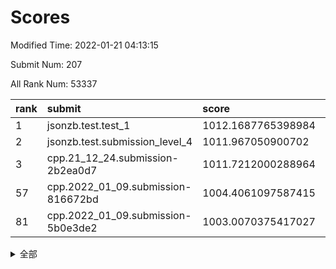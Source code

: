 # Scores

Modified Time: 2022-01-21 04:13:15

Submit Num: 207

All Rank Num: 53337

| rank |               submit               |       score        |       sigma        | pk_num |
| :--- | :--------------------------------- | :----------------- | :----------------- | :----- |
| 1    | jsonzb.test.test_1                 | 1012.1687765398984 | 0.804900196529765  | 1029   |
| 2    | jsonzb.test.submission_level_4     | 1011.967050900702  | 0.796673966541394  | 1031   |
| 3    | cpp.21_12_24.submission-2b2ea0d7   | 1011.7212000288964 | 0.8010826711607411 | 1028   |
| 57   | cpp.2022_01_09.submission-816672bd | 1004.4061097587415 | 0.7081499316981643 | 1029   |
| 81   | cpp.2022_01_09.submission-5b0e3de2 | 1003.0070375417027 | 0.7162125292272541 | 1031   |


<details>
<summary>全部</summary>

| rank |                 submit                 |       score        |       sigma        | pk_num |
| :--- | :------------------------------------- | :----------------- | :----------------- | :----- |
| 1    | jsonzb.test.test_1                     | 1012.1687765398984 | 0.804900196529765  | 1029   |
| 2    | jsonzb.test.submission_level_4         | 1011.967050900702  | 0.796673966541394  | 1031   |
| 3    | cpp.21_12_24.submission-2b2ea0d7       | 1011.7212000288964 | 0.8010826711607411 | 1028   |
| 4    | gobigger.level_3.submission_level_3_19 | 1011.6037512351202 | 0.7718259864863292 | 1030   |
| 5    | gobigger.level_3.submission_level_3_36 | 1011.203790163847  | 0.7645044426188784 | 1029   |
| 6    | gobigger.level_3.submission_level_3_21 | 1011.1373628794973 | 0.758036455886731  | 1032   |
| 7    | gobigger.level_3.submission_level_3_48 | 1011.038205718365  | 0.7741573608574909 | 1033   |
| 8    | gobigger.level_3.submission_level_3_35 | 1010.8731432852503 | 0.7834711779393911 | 1030   |
| 9    | gobigger.level_3.submission_level_3_37 | 1010.8622766231596 | 0.7608473489550269 | 1030   |
| 10   | gobigger.level_3.submission_level_3_32 | 1010.8615282300485 | 0.7745802092439377 | 1032   |
| 11   | gobigger.level_3.submission_level_3_45 | 1010.752306201463  | 0.7713468247638341 | 1030   |
| 12   | gobigger.level_3.submission_level_3_20 | 1010.6836468512477 | 0.7731040236443242 | 1029   |
| 13   | gobigger.level_3.submission_level_3_47 | 1010.6080358879532 | 0.7782589157488139 | 1029   |
| 14   | gobigger.level_3.submission_level_3_38 | 1010.4745440983852 | 0.7830783817113245 | 1028   |
| 15   | gobigger.level_3.submission_level_3_42 | 1010.4525496236133 | 0.8003470156351904 | 1033   |
| 16   | gobigger.level_3.submission_level_3_49 | 1010.401732832669  | 0.7710507943900377 | 1035   |
| 17   | gobigger.level_3.submission_level_3_6  | 1010.3288593399996 | 0.7335552179530773 | 1033   |
| 18   | gobigger.level_3.submission_level_3_25 | 1010.3082414062333 | 0.7465429388259742 | 1030   |
| 19   | gobigger.level_3.submission_level_3_29 | 1010.2812799782728 | 0.7469241439252103 | 1026   |
| 20   | gobigger.level_3.submission_level_3_34 | 1010.2133267126117 | 0.7753368981859614 | 1025   |
| 21   | gobigger.level_3.submission_level_3_30 | 1010.1532640130209 | 0.7541209951263065 | 1028   |
| 22   | gobigger.level_3.submission_level_3_24 | 1010.1125311344558 | 0.7733921985994693 | 1033   |
| 23   | gobigger.level_3.submission_level_3_40 | 1010.0595715285222 | 0.7582599348960215 | 1030   |
| 24   | gobigger.level_3.submission_level_3_0  | 1010.0143857905547 | 0.7445030747999247 | 1034   |
| 25   | gobigger.level_3.submission_level_3_13 | 1010.0100214203005 | 0.7793929088120746 | 1027   |
| 26   | gobigger.level_3.submission_level_3_22 | 1009.9686004736205 | 0.7703853916448195 | 1033   |
| 27   | gobigger.level_3.submission_level_3_3  | 1009.9355970970583 | 0.7651423128265609 | 1032   |
| 28   | gobigger.level_3.submission_level_3_28 | 1009.8695771265178 | 0.7640509711637147 | 1033   |
| 29   | gobigger.level_3.submission_level_3_8  | 1009.8604371939845 | 0.754655137038896  | 1029   |
| 30   | gobigger.level_3.submission_level_3_7  | 1009.8500768881645 | 0.7472130760101243 | 1032   |
| 31   | gobigger.level_3.submission_level_3_15 | 1009.7924279270717 | 0.7554093821662604 | 1030   |
| 32   | gobigger.level_3.submission_level_3_17 | 1009.7548364707578 | 0.7637415396280895 | 1027   |
| 33   | gobigger.level_3.submission_level_3_2  | 1009.745768012692  | 0.7444595147949098 | 1028   |
| 34   | gobigger.level_3.submission_level_3_11 | 1009.7457335699263 | 0.7742748216997571 | 1029   |
| 35   | gobigger.level_3.submission_level_3_1  | 1009.5920098541525 | 0.7581254242221199 | 1031   |
| 36   | gobigger.level_3.submission_level_3_46 | 1009.5528318540427 | 0.741678853768529  | 1032   |
| 37   | gobigger.level_3.submission_level_3_5  | 1009.4689958231252 | 0.7575332845968191 | 1030   |
| 38   | gobigger.level_3.submission_level_3_18 | 1009.4581642562188 | 0.7586062605095518 | 1032   |
| 39   | gobigger.level_3.submission_level_3_12 | 1009.286025684158  | 0.7520977736879401 | 1029   |
| 40   | gobigger.level_3.submission_level_3_16 | 1009.2548926961945 | 0.747522641011016  | 1029   |
| 41   | gobigger.level_3.submission_level_3_44 | 1009.2533936945483 | 0.7624323207359411 | 1031   |
| 42   | gobigger.level_3.submission_level_3_27 | 1009.2011202895419 | 0.748010894543712  | 1028   |
| 43   | gobigger.level_3.submission_level_3_39 | 1009.1052213611088 | 0.7645160426113283 | 1028   |
| 44   | gobigger.level_3.submission_level_3_9  | 1009.0960070548896 | 0.7683874381665502 | 1030   |
| 45   | gobigger.level_3.submission_level_3_14 | 1009.0554375254501 | 0.7471135944426693 | 1025   |
| 46   | gobigger.level_3.submission_level_3_43 | 1009.009745581318  | 0.7666386003449379 | 1033   |
| 47   | gobigger.level_3.submission_level_3_41 | 1008.9337908135926 | 0.7395062680153149 | 1032   |
| 48   | gobigger.level_3.submission_level_3_23 | 1008.7377754148307 | 0.7467853450494686 | 1027   |
| 49   | gobigger.level_3.submission_level_3_31 | 1008.5674278698178 | 0.754032884477699  | 1029   |
| 50   | gobigger.level_3.submission_level_3_33 | 1008.5623975148717 | 0.7479960238754566 | 1027   |
| 51   | gobigger.level_3.submission_level_3_10 | 1008.3877215811466 | 0.7339998079349451 | 1030   |
| 52   | gobigger.level_3.submission_level_3_4  | 1008.1578934437723 | 0.7478733284184944 | 1029   |
| 53   | gobigger.level_3.submission_level_3_26 | 1008.1313231656897 | 0.750028859159037  | 1035   |
| 54   | gobigger.level_1.submission_level_1_28 | 1005.1673864768757 | 0.7142137898413423 | 1027   |
| 55   | gobigger.level_1.submission_level_1_29 | 1004.9719186226524 | 0.712781098214406  | 1028   |
| 56   | gobigger.level_1.submission_level_1_12 | 1004.4345982486232 | 0.7119976535496079 | 1033   |
| 57   | cpp.2022_01_09.submission-816672bd     | 1004.4061097587415 | 0.7081499316981643 | 1029   |
| 58   | gobigger.level_1.submission_level_1_34 | 1004.3014360952939 | 0.7250893677551646 | 1031   |
| 59   | gobigger.level_1.submission_level_1_23 | 1004.2481403095012 | 0.728525112598909  | 1032   |
| 60   | gobigger.level_1.submission_level_1_8  | 1003.8625650612538 | 0.7264835806402317 | 1024   |
| 61   | gobigger.level_1.submission_level_1_20 | 1003.8532424705425 | 0.7161214779927655 | 1031   |
| 62   | gobigger.level_1.submission_level_1_43 | 1003.8493681780685 | 0.7078124006387597 | 1033   |
| 63   | gobigger.level_1.submission_level_1_36 | 1003.8448049326896 | 0.7323820091179205 | 1029   |
| 64   | gobigger.level_1.submission_level_1_3  | 1003.7896508482497 | 0.7081506587141911 | 1029   |
| 65   | gobigger.level_1.submission_level_1_27 | 1003.768222814904  | 0.7153577131561392 | 1031   |
| 66   | gobigger.level_1.submission_level_1_9  | 1003.67755266476   | 0.7152773743383004 | 1033   |
| 67   | gobigger.level_1.submission_level_1_5  | 1003.6273598212855 | 0.7208552737963246 | 1035   |
| 68   | gobigger.level_1.submission_level_1_24 | 1003.5903164798896 | 0.7244878482714726 | 1028   |
| 69   | gobigger.level_1.submission_level_1_25 | 1003.5789079803488 | 0.720145332006228  | 1033   |
| 70   | gobigger.level_1.submission_level_1_45 | 1003.4677006739104 | 0.7231310120383279 | 1030   |
| 71   | gobigger.level_1.submission_level_1_10 | 1003.4644676922267 | 0.7188805087597614 | 1035   |
| 72   | gobigger.level_1.submission_level_1_16 | 1003.4539785899475 | 0.7181802438437328 | 1032   |
| 73   | gobigger.level_1.submission_level_1_41 | 1003.4464054288321 | 0.7228923726310759 | 1030   |
| 74   | gobigger.level_1.submission_level_1_15 | 1003.3854471708263 | 0.7307088227178884 | 1032   |
| 75   | gobigger.level_1.submission_level_1_46 | 1003.3426988151332 | 0.7209800687044008 | 1035   |
| 76   | gobigger.level_1.submission_level_1_14 | 1003.3200402679909 | 0.7238954914004934 | 1032   |
| 77   | gobigger.level_1.submission_level_1_26 | 1003.2819596604098 | 0.7189731694187116 | 1033   |
| 78   | gobigger.level_1.submission_level_1_35 | 1003.2667718459136 | 0.7039139429110223 | 1038   |
| 79   | gobigger.level_1.submission_level_1_19 | 1003.2192395903712 | 0.7228918879970535 | 1027   |
| 80   | gobigger.level_1.submission_level_1_40 | 1003.0389520533491 | 0.7143748401660592 | 1031   |
| 81   | cpp.2022_01_09.submission-5b0e3de2     | 1003.0070375417027 | 0.7162125292272541 | 1031   |
| 82   | gobigger.level_1.submission_level_1_31 | 1003.0029605678542 | 0.7012227324371221 | 1026   |
| 83   | gobigger.level_1.submission_level_1_30 | 1002.9897920983935 | 0.7229589158792453 | 1030   |
| 84   | gobigger.level_1.submission_level_1_18 | 1002.9879851890386 | 0.7137436638924775 | 1029   |
| 85   | gobigger.level_1.submission_level_1_39 | 1002.9605531178319 | 0.7147468759830433 | 1029   |
| 86   | gobigger.level_1.submission_level_1_2  | 1002.930255982381  | 0.7071920065124704 | 1034   |
| 87   | gobigger.level_1.submission_level_1_7  | 1002.9170921344473 | 0.6986685424097904 | 1029   |
| 88   | gobigger.level_1.submission_level_1_47 | 1002.8837680856905 | 0.7149046427368642 | 1027   |
| 89   | gobigger.level_1.submission_level_1_44 | 1002.8564918596799 | 0.7169445497012173 | 1033   |
| 90   | gobigger.level_1.submission_level_1_13 | 1002.8494680660499 | 0.7197694145307153 | 1026   |
| 91   | gobigger.level_1.submission_level_1_48 | 1002.8300313922906 | 0.7173256873499213 | 1030   |
| 92   | gobigger.level_1.submission_level_1_22 | 1002.806826963697  | 0.7278767673781136 | 1033   |
| 93   | gobigger.level_1.submission_level_1_49 | 1002.7638731332855 | 0.7042958949519593 | 1031   |
| 94   | gobigger.level_1.submission_level_1_1  | 1002.7637743136418 | 0.7167853981329716 | 1028   |
| 95   | gobigger.level_1.submission_level_1_0  | 1002.6689931645832 | 0.7123980294913795 | 1033   |
| 96   | gobigger.level_1.submission_level_1_11 | 1002.5652743715675 | 0.7132655772088724 | 1031   |
| 97   | gobigger.level_1.submission_level_1_33 | 1002.5553300696788 | 0.7085714517017572 | 1027   |
| 98   | gobigger.level_1.submission_level_1_4  | 1002.503346110096  | 0.71979846453565   | 1032   |
| 99   | gobigger.level_1.submission_level_1_37 | 1002.3337231057355 | 0.7139451686423308 | 1027   |
| 100  | gobigger.level_1.submission_level_1_21 | 1002.296582851335  | 0.7159996241754287 | 1029   |
| 101  | gobigger.level_1.submission_level_1_17 | 1002.2087948943458 | 0.7134620122595289 | 1035   |
| 102  | gobigger.level_1.submission_level_1_38 | 1002.198144263113  | 0.7118769753528832 | 1035   |
| 103  | gobigger.level_1.submission_level_1_6  | 1002.1257415089676 | 0.7056006481120567 | 1029   |
| 104  | gobigger.level_1.submission_level_1_42 | 1002.0419246715065 | 0.7106705512991287 | 1034   |
| 105  | gobigger.level_1.submission_level_1_32 | 1001.2559897660135 | 0.7065861213932418 | 1032   |
| 106  | gobigger.random.submission_random_24   | 997.6173236126513  | 0.7136045837158657 | 1030   |
| 107  | gobigger.random.submission_random_20   | 997.3603224564131  | 0.7118572078999427 | 1026   |
| 108  | gobigger.random.submission_random_9    | 997.2263138992877  | 0.6963571938244473 | 1030   |
| 109  | gobigger.random.submission_random_15   | 997.2033510801012  | 0.7006694254882719 | 1033   |
| 110  | gobigger.random.submission_random_36   | 996.5960445711695  | 0.7190692858883766 | 1037   |
| 111  | gobigger.random.submission_random_10   | 996.5754028020308  | 0.7051027864821587 | 1032   |
| 112  | gobigger.random.submission_random_7    | 996.5251060646655  | 0.7159369977282057 | 1029   |
| 113  | gobigger.random.submission_random_6    | 996.4804366537786  | 0.7125844446349512 | 1031   |
| 114  | gobigger.random.submission_random_14   | 996.4163585974568  | 0.700425525064673  | 1025   |
| 115  | gobigger.random.submission_random_11   | 996.411752141088   | 0.7093866455082223 | 1030   |
| 116  | gobigger.random.submission_random_38   | 996.3992263987524  | 0.7200904729769441 | 1029   |
| 117  | gobigger.random.submission_random_26   | 996.3584860544916  | 0.7143960257681674 | 1031   |
| 118  | gobigger.random.submission_random_18   | 996.3136619968017  | 0.70851669837164   | 1033   |
| 119  | gobigger.random.submission_random_13   | 996.2980714970142  | 0.7042365827702981 | 1025   |
| 120  | gobigger.random.submission_random_25   | 996.2876048420046  | 0.7188659008722451 | 1031   |
| 121  | gobigger.random.submission_random_22   | 996.2850492674986  | 0.707356618761691  | 1032   |
| 122  | gobigger.random.submission_random_37   | 996.2693541082244  | 0.698153224127934  | 1032   |
| 123  | gobigger.random.submission_random_42   | 996.2334560743885  | 0.7067874971755582 | 1027   |
| 124  | gobigger.random.submission_random_23   | 996.2153442505784  | 0.712325460112123  | 1031   |
| 125  | gobigger.random.submission_random_2    | 996.1856085110695  | 0.6982472720417894 | 1031   |
| 126  | gobigger.random.submission_random_32   | 996.1043739288417  | 0.7155367906660878 | 1029   |
| 127  | gobigger.random.submission_random_5    | 996.0566981851297  | 0.70897310607938   | 1031   |
| 128  | gobigger.random.submission_random_30   | 996.0103208914114  | 0.6919075110540677 | 1032   |
| 129  | gobigger.random.submission_random_46   | 995.9848602350816  | 0.7107151669622124 | 1036   |
| 130  | gobigger.random.submission_random_17   | 995.9781184154433  | 0.7037810783973494 | 1033   |
| 131  | gobigger.random.submission_random_41   | 995.916468330953   | 0.7097867001925434 | 1030   |
| 132  | gobigger.random.submission_random_40   | 995.8873552008187  | 0.7049209489467643 | 1039   |
| 133  | gobigger.random.submission_random_45   | 995.8614455608264  | 0.7079893157642718 | 1032   |
| 134  | gobigger.random.submission_random_3    | 995.8373825295474  | 0.7154200759021807 | 1034   |
| 135  | gobigger.random.submission_random_35   | 995.7447270718752  | 0.7062902497068606 | 1032   |
| 136  | gobigger.random.submission_random_47   | 995.7303147172984  | 0.6960988519900396 | 1035   |
| 137  | gobigger.random.submission_random_48   | 995.7121213041756  | 0.7233917944786625 | 1028   |
| 138  | gobigger.random.submission_random_1    | 995.6978020331009  | 0.7025258848036261 | 1032   |
| 139  | gobigger.random.submission_random_19   | 995.6545985892091  | 0.7078245494933763 | 1033   |
| 140  | gobigger.random.submission_random_44   | 995.6200671940857  | 0.7262614451153634 | 1032   |
| 141  | gobigger.random.submission_random_28   | 995.5971579595201  | 0.7214115367099937 | 1031   |
| 142  | gobigger.random.submission_random_12   | 995.5951794294359  | 0.7104708652554361 | 1035   |
| 143  | gobigger.random.submission_random_29   | 995.5527159523853  | 0.7093794153448196 | 1036   |
| 144  | gobigger.random.submission_random_31   | 995.5525841096509  | 0.7015219506931589 | 1036   |
| 145  | gobigger.random.submission_random_49   | 995.4607438791908  | 0.720886376963801  | 1027   |
| 146  | gobigger.random.submission_random_39   | 995.3463004491765  | 0.7121698371704138 | 1031   |
| 147  | gobigger.random.submission_random_4    | 995.3208992719144  | 0.7044666625451612 | 1027   |
| 148  | gobigger.random.submission_random_27   | 995.3098049807028  | 0.6977313245920539 | 1032   |
| 149  | gobigger.random.submission_random_33   | 995.2912636648423  | 0.7041135731232221 | 1032   |
| 150  | gobigger.random.submission_random_16   | 995.2794446646441  | 0.7190752922769307 | 1033   |
| 151  | gobigger.random.submission_random_8    | 995.0104206007107  | 0.7186411863077085 | 1030   |
| 152  | gobigger.random.submission_random_34   | 994.7940458993141  | 0.7197572343470925 | 1029   |
| 153  | gobigger.random.submission_random_21   | 994.7209915129656  | 0.7066337879108165 | 1028   |
| 154  | gobigger.random.submission_random_0    | 994.5653991853364  | 0.7168458433335253 | 1032   |
| 155  | gobigger.random.submission_random_43   | 994.4086093372875  | 0.7079647853719777 | 1034   |
| 156  | gobigger.level_2.submission_level_2_2  | 993.8717123564918  | 0.7351372065340571 | 1029   |
| 157  | gobigger.level_2.submission_level_2_11 | 993.8139440819641  | 0.721123986703579  | 1031   |
| 158  | gobigger.level_2.submission_level_2_20 | 993.7865049177759  | 0.734164250864033  | 1028   |
| 159  | gobigger.level_2.submission_level_2_44 | 993.6919925115598  | 0.7238244857634526 | 1024   |
| 160  | gobigger.level_2.submission_level_2_29 | 993.5702696464674  | 0.7361168430350056 | 1035   |
| 161  | gobigger.level_2.submission_level_2_7  | 993.5325619025979  | 0.7269339253818411 | 1031   |
| 162  | gobigger.level_2.submission_level_2_1  | 993.2438357899302  | 0.731187891454955  | 1031   |
| 163  | gobigger.level_2.submission_level_2_49 | 993.1611447304335  | 0.7313030073674514 | 1029   |
| 164  | gobigger.level_2.submission_level_2_34 | 993.1327351698781  | 0.7365522751315516 | 1036   |
| 165  | gobigger.level_2.submission_level_2_5  | 993.0105603289306  | 0.7356679399306785 | 1025   |
| 166  | gobigger.level_2.submission_level_2_19 | 992.8631851585156  | 0.7601065849004317 | 1031   |
| 167  | gobigger.level_2.submission_level_2_22 | 992.837540311432   | 0.7472561819366761 | 1026   |
| 168  | gobigger.level_2.submission_level_2_25 | 992.74617601247    | 0.7138533783241024 | 1028   |
| 169  | gobigger.level_2.submission_level_2_32 | 992.4680571118454  | 0.746686262154739  | 1027   |
| 170  | gobigger.level_2.submission_level_2_23 | 992.3940438372028  | 0.7469833957697067 | 1032   |
| 171  | gobigger.level_2.submission_level_2_16 | 992.349009077271   | 0.741052550441732  | 1025   |
| 172  | gobigger.level_2.submission_level_2_14 | 992.3473094700357  | 0.7413223334862635 | 1031   |
| 173  | gobigger.level_2.submission_level_2_28 | 992.2925009970187  | 0.7490667753664711 | 1031   |
| 174  | gobigger.level_2.submission_level_2_12 | 992.2397399324332  | 0.746383012844231  | 1033   |
| 175  | gobigger.level_2.submission_level_2_21 | 992.2371492884331  | 0.7512608522403196 | 1033   |
| 176  | gobigger.level_2.submission_level_2_18 | 992.2286934577309  | 0.7540871596653427 | 1032   |
| 177  | gobigger.level_2.submission_level_2_13 | 992.1683282835832  | 0.7415720777776251 | 1034   |
| 178  | gobigger.level_2.submission_level_2_27 | 992.1364003078637  | 0.7631865875887593 | 1032   |
| 179  | gobigger.level_2.submission_level_2_3  | 992.1016730797561  | 0.7330853065223696 | 1033   |
| 180  | gobigger.level_2.submission_level_2_36 | 992.1004174146977  | 0.7543055522377696 | 1032   |
| 181  | gobigger.level_2.submission_level_2_30 | 992.0361480974827  | 0.7467317829508842 | 1031   |
| 182  | gobigger.level_2.submission_level_2_43 | 992.0138221454554  | 0.7404033913385345 | 1028   |
| 183  | gobigger.level_2.submission_level_2_45 | 991.9983093524589  | 0.7547919374486719 | 1033   |
| 184  | gobigger.level_2.submission_level_2_31 | 991.9688947612086  | 0.747118273275288  | 1031   |
| 185  | gobigger.level_2.submission_level_2_26 | 991.9237749674226  | 0.7352521577754433 | 1029   |
| 186  | gobigger.level_2.submission_level_2_46 | 991.858158399367   | 0.7525978163671848 | 1026   |
| 187  | gobigger.level_2.submission_level_2_9  | 991.7741773370152  | 0.7476322941599802 | 1038   |
| 188  | gobigger.level_2.submission_level_2_17 | 991.7558878458051  | 0.7694982776184132 | 1032   |
| 189  | gobigger.level_2.submission_level_2_39 | 991.7139857414875  | 0.7401014981842777 | 1032   |
| 190  | gobigger.level_2.submission_level_2_47 | 991.6616086871305  | 0.7546736176424379 | 1030   |
| 191  | gobigger.level_2.submission_level_2_6  | 991.640394717522   | 0.7353605685085371 | 1029   |
| 192  | gobigger.level_2.submission_level_2_33 | 991.6207252892807  | 0.7479348224349841 | 1031   |
| 193  | gobigger.level_2.submission_level_2_8  | 991.6178810930121  | 0.7392132394883896 | 1028   |
| 194  | gobigger.level_2.submission_level_2_48 | 991.5939008284819  | 0.7504165126506611 | 1033   |
| 195  | gobigger.level_2.submission_level_2_10 | 991.5096071529772  | 0.744091419418821  | 1029   |
| 196  | gobigger.level_2.submission_level_2_4  | 991.4157241814829  | 0.7467429982814524 | 1032   |
| 197  | gobigger.level_2.submission_level_2_37 | 991.3228128334829  | 0.7374262031375755 | 1026   |
| 198  | gobigger.level_2.submission_level_2_0  | 991.3009588545597  | 0.7501986079105534 | 1028   |
| 199  | gobigger.level_2.submission_level_2_35 | 991.2727902121605  | 0.7526732850633261 | 1031   |
| 200  | gobigger.level_2.submission_level_2_15 | 991.2580924835211  | 0.743249284576196  | 1032   |
| 201  | gobigger.level_2.submission_level_2_24 | 991.0566930256651  | 0.7423800496658046 | 1029   |
| 202  | gobigger.level_2.submission_level_2_40 | 991.0002339086427  | 0.7444977347115026 | 1034   |
| 203  | gobigger.level_2.submission_level_2_42 | 990.7754496814022  | 0.7618875552762403 | 1028   |
| 204  | gobigger.level_2.submission_level_2_41 | 990.7306122126693  | 0.7391489886098425 | 1030   |
| 205  | gobigger.level_2.submission_level_2_38 | 989.7679122739085  | 0.7741964819978088 | 1039   |
| 206  | gobigger.none.submission_none_0        | 978.9807145016335  | 1.2490254186670955 | 1031   |
| 207  | gobigger.none.submission_none_1        | 977.246912291139   | 1.309208574584063  | 1031   |

</details>